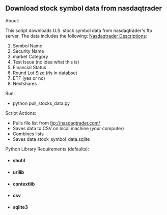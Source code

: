 ## Download stock symbol data from nasdaqtrader

About:

This script downloads U.S. stock symbol data from nasdaqtrader's ftp server. The data includes the following:
[Nasdaqtrader Descriptions](http://www.nasdaqtrader.com/trader.aspx?id=symboldirdefs):

1. Symbol Name
2. Security Name
3. market Category
4. Test Issue (no idea what this is)
5. Financial Status
6. Round Lot Size (rls in databse)
7. ETF (yes or no)
8. Nextshares

Run:
* python pull_stocks_data.py

Script Actions:
* Pulls file list from ftp://nasdaqtrader.com/
* Saves data to CSV on local machine (your computer)
* Combines lists
* Saves data stock_symbol_data.sqlite

Python Library Requirements (defaults):
* #### shutil
* #### urllib
* #### contextlib
* #### csv
* #### sqlite3

